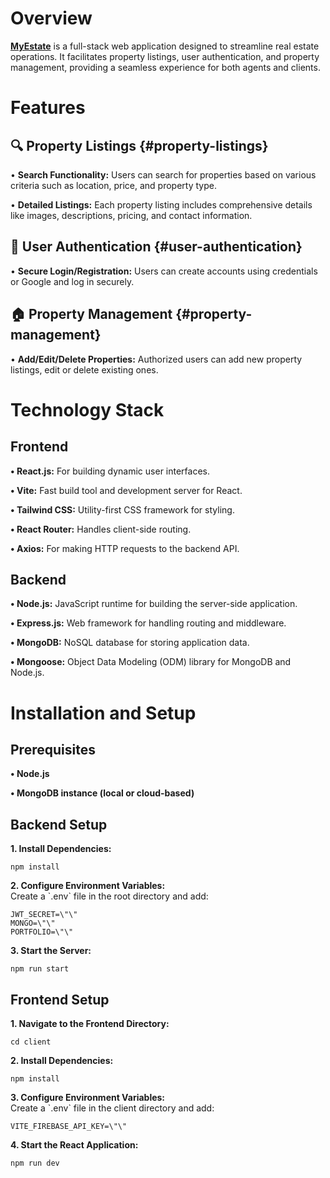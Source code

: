 # Overview

[**MyEstate**](https://mern-estate-gvzy.onrender.com) is a full-stack
web application designed to streamline real estate operations. It
facilitates property listings, user authentication, and property
management, providing a seamless experience for both agents and clients.

# Features

## 🔍 Property Listings {#property-listings}

• **Search Functionality:** Users can search for properties based on
various criteria such as location, price, and property type.

• **Detailed Listings:** Each property listing includes comprehensive
details like images, descriptions, pricing, and contact information.

## 👤 User Authentication {#user-authentication}

• **Secure Login/Registration:** Users can create accounts using
credentials or Google and log in securely.

## 🏠 Property Management {#property-management}

• **Add/Edit/Delete Properties:** Authorized users can add new property
listings, edit or delete existing ones.

# Technology Stack

## Frontend

**• React.js:** For building dynamic user interfaces.

**• Vite:** Fast build tool and development server for React.

**• Tailwind CSS:** Utility-first CSS framework for styling.

**• React Router:** Handles client-side routing.

**• Axios:** For making HTTP requests to the backend API.

## Backend

**• Node.js:** JavaScript runtime for building the server-side
application.

**• Express.js:** Web framework for handling routing and middleware.

**• MongoDB:** NoSQL database for storing application data.

**• Mongoose:** Object Data Modeling (ODM) library for MongoDB and
Node.js.

# Installation and Setup

## Prerequisites

**• Node.js**

**• MongoDB instance (local or cloud-based)**

## Backend Setup

**1. Install Dependencies:**
```
npm install
```
**2. Configure Environment Variables:**  
Create a \`.env\` file in the root directory and add:
```
JWT_SECRET=\"\"  
MONGO=\"\"  
PORTFOLIO=\"\"
```
**3. Start the Server:**
```
npm run start
```
## Frontend Setup

**1. Navigate to the Frontend Directory:**
```
cd client
```
**2. Install Dependencies:**
```
npm install
```
**3. Configure Environment Variables:**  
Create a \`.env\` file in the client directory and add:
```
VITE_FIREBASE_API_KEY=\"\"
```
**4. Start the React Application:**
```
npm run dev
```